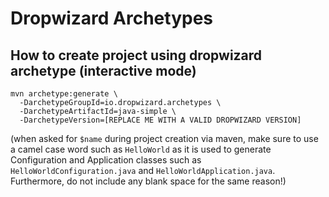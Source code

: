 # Dropwizard Archetypes

How to create project using dropwizard archetype (interactive mode)
---

```
mvn archetype:generate \
  -DarchetypeGroupId=io.dropwizard.archetypes \
  -DarchetypeArtifactId=java-simple \
  -DarchetypeVersion=[REPLACE ME WITH A VALID DROPWIZARD VERSION]
```

(when asked for ``$name`` during project creation via maven, make sure to use a camel case word such as ``HelloWorld`` as it is used to generate Configuration and Application classes such as ``HelloWorldConfiguration.java`` and ``HelloWorldApplication.java``. Furthermore, do not include any blank space for the same reason!)
